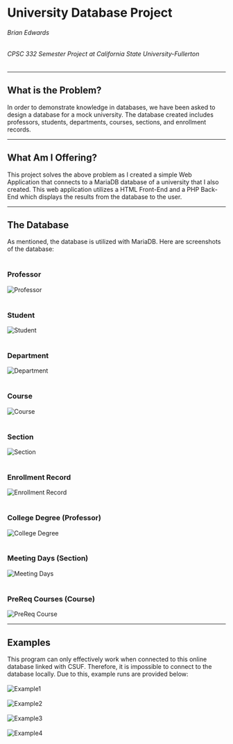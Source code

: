 # University Database Project
###### Brian Edwards
###### CPSC 332 Semester Project at California State University-Fullerton
---
## What is the Problem?
In order to demonstrate knowledge in databases, we have been asked to design a database for a mock university. The database created includes professors, students, departments, courses, sections, and enrollment records.

---
## What Am I Offering?
This project solves the above problem as I created a simple Web Application that connects to a MariaDB database of a university that I also created. This web application utilizes a HTML Front-End and a PHP Back-End which displays the results from the database to the user.

---
## The Database
As mentioned, the database is utilized with MariaDB. Here are screenshots of the database: <br/><br/>
### Professor
![Professor](https://github.com/brianedwards00/University-Database/blob/main/READ.ME%20Pictures/Professor.png)
<br/><br/>
### Student
![Student](https://github.com/brianedwards00/University-Database/blob/main/READ.ME%20Pictures/Student.png)
<br/><br/>
### Department
![Department](https://github.com/brianedwards00/University-Database/blob/main/READ.ME%20Pictures/Department.png)
<br/><br/>
### Course
![Course](https://github.com/brianedwards00/University-Database/blob/main/READ.ME%20Pictures/Course.png)
<br/><br/>
### Section
![Section](https://github.com/brianedwards00/University-Database/blob/main/READ.ME%20Pictures/Section.png)
<br/><br/>
### Enrollment Record
![Enrollment Record](https://github.com/brianedwards00/University-Database/blob/main/READ.ME%20Pictures/Enrollment.png)
<br/><br/>
### College Degree (Professor)
![College Degree](https://github.com/brianedwards00/University-Database/blob/main/READ.ME%20Pictures/College%20Degree.png)
<br/><br/>
### Meeting Days (Section)
![Meeting Days](https://github.com/brianedwards00/University-Database/blob/main/READ.ME%20Pictures/Meeting%20Days.png)
<br/><br/>
### PreReq Courses (Course)
![PreReq Course](https://github.com/brianedwards00/University-Database/blob/main/READ.ME%20Pictures/PreReq%20Courses.png)

---
## Examples
This program can only effectively work when connected to this online database linked with CSUF. Therefore, it is impossible to connect to the database locally. Due to this, example runs are provided below: <br/><br/>
![Example1](https://github.com/brianedwards00/University-Database/blob/main/READ.ME%20Pictures/Example%201.gif)
<br/><br/>
![Example2](https://github.com/brianedwards00/University-Database/blob/main/READ.ME%20Pictures/Example%202.gif)
<br/><br/>
![Example3](https://github.com/brianedwards00/University-Database/blob/main/READ.ME%20Pictures/Example%203.gif)
<br/><br/>
![Example4](https://github.com/brianedwards00/University-Database/blob/main/READ.ME%20Pictures/Example%204.gif)
